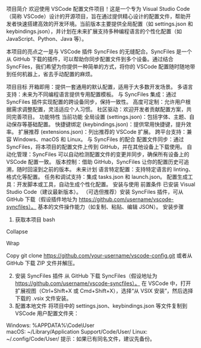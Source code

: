 项目简介
欢迎使用 VSCode 配置文件项目！这是一个专为 Visual Studio Code（简称 VSCode）设计的开源项目，旨在通过提供精心设计的配置文件，帮助开发者快速搭建高效的开发环境。当前版本主要提供全局配置（如 settings.json 和 keybindings.json），并计划在未来扩展支持多种编程语言的个性化配置（如 JavaScript、Python、Java 等）。

本项目的亮点之一是与 VSCode 插件 SyncFiles 的无缝配合。SyncFiles 是一个从 GitHub 下载的插件，可以帮助你同步配置文件到多个设备。通过结合 SyncFiles，我们希望为你提供一种简单的方式，将你的 VSCode 配置随时随地带到任何机器上，省去手动配置的麻烦。

项目目标
开箱即用：提供一套通用的默认配置，适用于大多数开发场景。
多语言支持：未来为不同编程语言提供专用配置模板。
与 SyncFiles 集成：通过 SyncFiles 插件实现配置的跨设备同步，保持一致性。
高度可定制：允许用户根据需求调整配置，灵活适应个人习惯。
社区驱动：欢迎开发者贡献配置方案，共同完善项目。
功能特性
当前功能
全局设置 (settings.json)：包括字体、主题、自动保存等基础配置。
快捷键绑定 (keybindings.json)：提供常用快捷键，提升效率。
扩展推荐 (extensions.json)：列出推荐的 VSCode 扩展。
跨平台支持：兼容 Windows、macOS 和 Linux。
与 SyncFiles 的配合
配置文件同步：通过 SyncFiles，将本项目的配置文件上传到 GitHub，并在其他设备上下载使用。
自动化管理：SyncFiles 可以自动检测配置文件的变更并同步，确保所有设备上的 VSCode 配置一致。
版本控制：借助 GitHub，SyncFiles 让你的配置历史可追溯，随时回滚到之前的版本。
未来计划
语言特定配置：支持特定语言的 linting、格式化等配置。
任务和调试支持：集成 tasks.json 和 launch.json。
配置生成工具：开发脚本或工具，自动生成个性化配置。
安装与使用
前置条件
已安装 Visual Studio Code（建议最新版本）。
（可选但推荐）安装 SyncFiles 插件，可从 GitHub 下载（假设插件地址为 https://github.com/username/vscode-syncfiles）。
基本的文件操作能力（如复制、粘贴、编辑 JSON）。
安装步骤
1. 获取本项目
bash

Collapse

Wrap

Copy
git clone https://github.com/your-username/vscode-config.git
或者从 GitHub 下载 ZIP 文件并解压。

2. 安装 SyncFiles 插件
从 GitHub 下载 SyncFiles（假设地址为 https://github.com/username/vscode-syncfiles）。
在 VSCode 中，打开扩展视图（Ctrl+Shift+X 或 Cmd+Shift+X），选择“从 VSIX 安装”，然后选择下载的 .vsix 文件安装。
3. 配置本地文件
将项目中的 settings.json、keybindings.json 等文件复制到 VSCode 用户配置文件夹：

Windows: %APPDATA%\Code\User\
macOS: ~/Library/Application Support/Code/User/
Linux: ~/.config/Code/User/
提示：如果已有同名文件，建议先备份。
